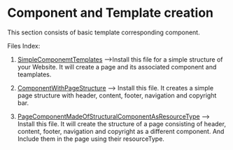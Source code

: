 # Component and Template creation

This section consists of basic template corresponding component.

Files Index:
1. [SimpleComponemtTemplates](https://github.com/Dev-ERAK/AEM-Works/blob/master/1.%20Basic%20Component%20creation/1.%20Component%20and%20Template%20creation/SimpleComponemtTemplates.zip?raw=true) -->Install this file for a simple structure of your Website. It will create a page and its associated component and teamplates.

2. [ComponentWithPageStructure](https://github.com/Dev-ERAK/AEM-Works/blob/master/1.%20Basic%20Component%20creation/1.%20Component%20and%20Template%20creation/ComponentWithPageStructure.zip?raw=true) --> Install this file. It creates a simple page structure with header, content, footer, navigation and copyright bar.

3. [PageComponentMadeOfStructuralComponentAsResourceType](https://github.com/Dev-ERAK/AEM-Works/blob/master/1.%20Basic%20Component%20creation/1.%20Component%20and%20Template%20creation/PageComponentMadeOfStructuralComponentAsResourceType.zip?raw=true) --> Install this file. It will create the structure of a page consisting of header, content, footer, navigation and copyright as a different component. And Include them in the page using their resourceType.